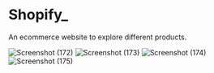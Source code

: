 # Shopify_
An ecommerce website to explore different products.

![Screenshot (172)](https://user-images.githubusercontent.com/109909231/224022613-bb64dd00-9bcc-4ef9-84a6-f22424a6dd6c.png)
![Screenshot (173)](https://user-images.githubusercontent.com/109909231/224022632-b744a431-7a9b-4885-b70b-cdfa8856e423.png)
![Screenshot (174)](https://user-images.githubusercontent.com/109909231/224022642-a4d391b5-a63d-4821-b74b-88e068704526.png)
![Screenshot (175)](https://user-images.githubusercontent.com/109909231/224022660-c9712be6-870e-4529-aea0-cb04c3699b47.png)
